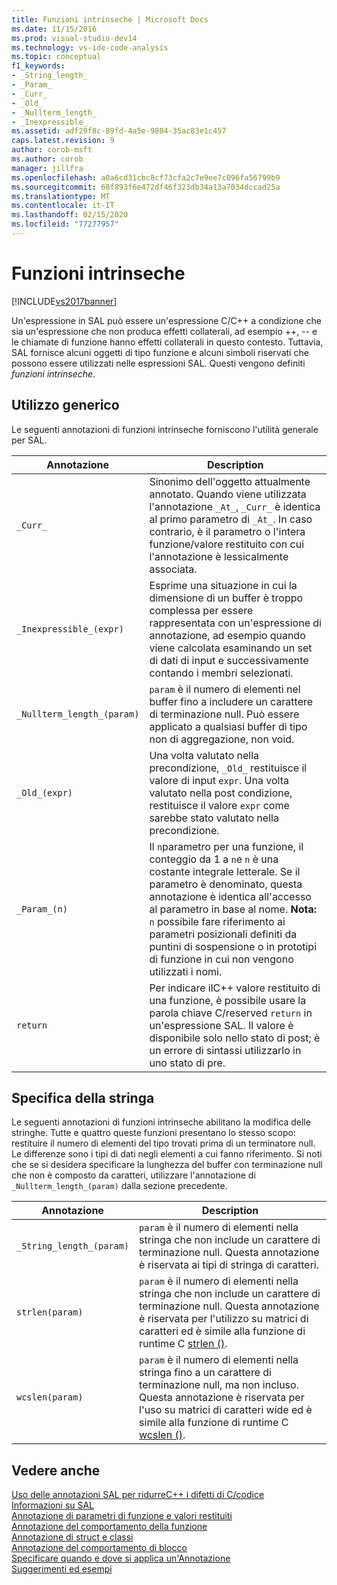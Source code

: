 ```yaml
---
title: Funzioni intrinseche | Microsoft Docs
ms.date: 11/15/2016
ms.prod: visual-studio-dev14
ms.technology: vs-ide-code-analysis
ms.topic: conceptual
f1_keywords:
- _String_length_
- _Param_
- _Curr_
- _Old_
- _Nullterm_length_
- _Inexpressible_
ms.assetid: adf29f8c-89fd-4a5e-9804-35ac83e1c457
caps.latest.revision: 9
author: corob-msft
ms.author: corob
manager: jillfra
ms.openlocfilehash: a0a6cd31cbc8cf73cfa2c7e9ee7c096fa56799b9
ms.sourcegitcommit: 68f893f6e472df46f323db34a13a7034dccad25a
ms.translationtype: MT
ms.contentlocale: it-IT
ms.lasthandoff: 02/15/2020
ms.locfileid: "77277957"
---
```

# <a name="intrinsic-functions"></a>Funzioni intrinseche
[!INCLUDE[vs2017banner](../includes/vs2017banner.md)]

Un'espressione in SAL può essere un'espressione C/C++ a condizione che sia un'espressione che non produca effetti collaterali, ad esempio ++, -- e le chiamate di funzione hanno effetti collaterali in questo contesto.  Tuttavia, SAL fornisce alcuni oggetti di tipo funzione e alcuni simboli riservati che possono essere utilizzati nelle espressioni SAL. Questi vengono definiti *funzioni intrinseche*.  
  
## <a name="general-purpose"></a>Utilizzo generico  
 Le seguenti annotazioni di funzioni intrinseche forniscono l'utilità generale per SAL.  
  
|Annotazione|Description|  
|----------------|-----------------|  
|`_Curr_`|Sinonimo dell'oggetto attualmente annotato.  Quando viene utilizzata l'annotazione `_At_`, `_Curr_` è identica al primo parametro di `_At_`.  In caso contrario, è il parametro o l'intera funzione/valore restituito con cui l'annotazione è lessicalmente associata.|  
|`_Inexpressible_(expr)`|Esprime una situazione in cui la dimensione di un buffer è troppo complessa per essere rappresentata con un'espressione di annotazione, ad esempio quando viene calcolata esaminando un set di dati di input e successivamente contando i membri selezionati.|  
|`_Nullterm_length_(param)`|`param` è il numero di elementi nel buffer fino a includere un carattere di terminazione null. Può essere applicato a qualsiasi buffer di tipo non di aggregazione, non void.|  
|`_Old_(expr)`|Una volta valutato nella precondizione, `_Old_` restituisce il valore di input `expr`.  Una volta valutato nella post condizione, restituisce il valore `expr` come sarebbe stato valutato nella precondizione.|  
|`_Param_(n)`|Il `n`parametro per una funzione, il conteggio da 1 a `n`e `n` è una costante integrale letterale. Se il parametro è denominato, questa annotazione è identica all'accesso al parametro in base al nome. **Nota:** `n` possibile fare riferimento ai parametri posizionali definiti da puntini di sospensione o in prototipi di funzione in cui non vengono utilizzati i nomi.|  
|`return`|Per indicare ilC++ valore restituito di una funzione, è possibile usare la parola chiave C/reserved `return` in un'espressione SAL.  Il valore è disponibile solo nello stato di post; è un errore di sintassi utilizzarlo in uno stato di pre.|  
  
## <a name="string-specific"></a>Specifica della stringa  
 Le seguenti annotazioni di funzioni intrinseche abilitano la modifica delle stringhe. Tutte e quattro queste funzioni presentano lo stesso scopo: restituire il numero di elementi del tipo trovati prima di un terminatore null. Le differenze sono i tipi di dati negli elementi a cui fanno riferimento. Si noti che se si desidera specificare la lunghezza del buffer con terminazione null che non è composto da caratteri, utilizzare l'annotazione di `_Nullterm_length_(param)` dalla sezione precedente.  
  
|Annotazione|Description|  
|----------------|-----------------|  
|`_String_length_(param)`|`param` è il numero di elementi nella stringa che non include un carattere di terminazione null. Questa annotazione è riservata ai tipi di stringa di caratteri.|  
|`strlen(param)`|`param` è il numero di elementi nella stringa che non include un carattere di terminazione null. Questa annotazione è riservata per l'utilizzo su matrici di caratteri ed è simile alla funzione di runtime C [strlen ()](https://msdn.microsoft.com/library/16462f2a-1e0f-4eb3-be55-bf1c83f374c2).|  
|`wcslen(param)`|`param` è il numero di elementi nella stringa fino a un carattere di terminazione null, ma non incluso. Questa annotazione è riservata per l'uso su matrici di caratteri wide ed è simile alla funzione di runtime C [wcslen ()](https://msdn.microsoft.com/library/16462f2a-1e0f-4eb3-be55-bf1c83f374c2).|  
  
## <a name="see-also"></a>Vedere anche  
 [Uso delle annotazioni SAL per ridurreC++ i difetti di C/codice](../code-quality/using-sal-annotations-to-reduce-c-cpp-code-defects.md)   
 [Informazioni su SAL](../code-quality/understanding-sal.md)   
 [Annotazione di parametri di funzione e valori restituiti](../code-quality/annotating-function-parameters-and-return-values.md)   
 [Annotazione del comportamento della funzione](../code-quality/annotating-function-behavior.md)   
 [Annotazione di struct e classi](../code-quality/annotating-structs-and-classes.md)   
 [Annotazione del comportamento di blocco](../code-quality/annotating-locking-behavior.md)   
 [Specificare quando e dove si applica un'Annotazione](../code-quality/specifying-when-and-where-an-annotation-applies.md)   
 [Suggerimenti ed esempi](../code-quality/best-practices-and-examples-sal.md)
